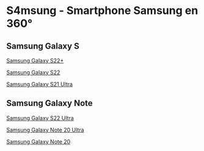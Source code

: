 # S4msung - Smartphone Samsung en 360°


Samsung Galaxy S
-----------------
[Samsung Galaxy S22+](http://is.gd/OCl3Je)

[Samsung Galaxy S22](http://is.gd/y09NeO)

[Samsung Galaxy S21 Ultra](http://is.gd/NseGjH)


Samsung Galaxy Note
--------------------
[Samsung Galaxy S22 Ultra](http://is.gd/CXTVLm)

[Samsung Galaxy Note 20 Ultra](http://is.gd/qOEF2z)

[Samsung Galaxy Note 20](http://is.gd/h9OyDm)
